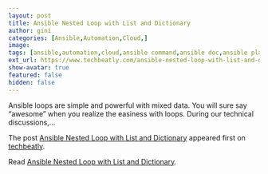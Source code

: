 ```yaml
---
layout: post
title: Ansible Nested Loop with List and Dictionary
author: gini
categories: [Ansible,Automation,Cloud,]
image: 
tags: [ansible,automation,cloud,ansible command,ansible doc,ansible playbook,ansible roles,ansible training,]
ext_url: https://www.techbeatly.com/ansible-nested-loop-with-list-and-dictionary/
show-avatar: true
featured: false
hidden: false
---
```


<p>Ansible loops are simple and powerful with mixed data. You will sure say &#8220;awesome&#8221; when you realize the easiness with loops. During our technical discussions,&#46;&#46;&#46;</p>
<p>The post <a href="https://www.techbeatly.com/ansible-nested-loop-with-list-and-dictionary/">Ansible Nested Loop with List and Dictionary</a> appeared first on <a href="https://www.techbeatly.com">techbeatly</a>.</p>

Read [Ansible Nested Loop with List and Dictionary](https://www.techbeatly.com/ansible-nested-loop-with-list-and-dictionary/).